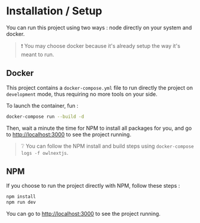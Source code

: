# Installation / Setup

You can run this project using two ways : node directly on your system and docker.

> ❗ You may choose docker because it's already setup the way it's meant to run.

## Docker

This project contains a `docker-compose.yml` file to run directly the project on `development` mode, thus requiring no more tools on your side.

To launch the container, fun :
```bash
docker-compose run --build -d
```

Then, wait a minute the time for NPM to install all packages for you, and go to [http://localhost:3000](http://localhost:3000) to see the project running.

> ❔ You can follow the NPM install and build steps using `docker-compose logs -f owlnextjs`.

## NPM

If you choose to run the project directly with NPM, follow these steps :

```bash
npm install
npm run dev
```

You can go to [http://localhost:3000](http://localhost:3000) to see the project running.
